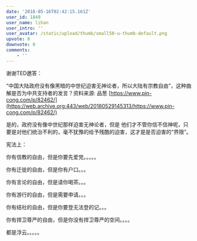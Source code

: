 ```yaml
---
date: '2018-05-16T02:42:15.161Z'
user_id: 1849
user_name: lihan
user_intro: ''
user_avatar: /static/upload/thumb/small50-u-thumb-default.png
upvote: 8
downvote: 0
comments:
    - ''
---
```


谢谢TED邀答：

“中国大陆政府没有像黑暗的中世纪迫害无神论者，所以大陆有宗教自由”，这种曲解是否为中共支持者的发言？资料来源: 品葱 [https://www.pin-cong.com/p/82462/](https://web.archive.org:443/web/20180529145313/https://www.pin-cong.com/p/82462/)

  

是的，政府没有像中世纪那样迫害无神论者，但是 他们才不管你信不信神呢，只要是对他们统治不利的，毫不犹豫的给予残酷的迫害，这才是是否迫害的“界限”。

宪法上：

你有信教的自由，但是你要先爱党。。。。。

你有迁徙的自由，但是你有户口。。。

你有言论的自由，但是请你喝茶。。。

你有游行的自由，但是需要申请。。。

你有结社的自由，但是你要登无法登的记。。。

你有捍卫尊严的自由，但是你没有捍卫尊严的空间。。。。

都是浮云。。。。。
